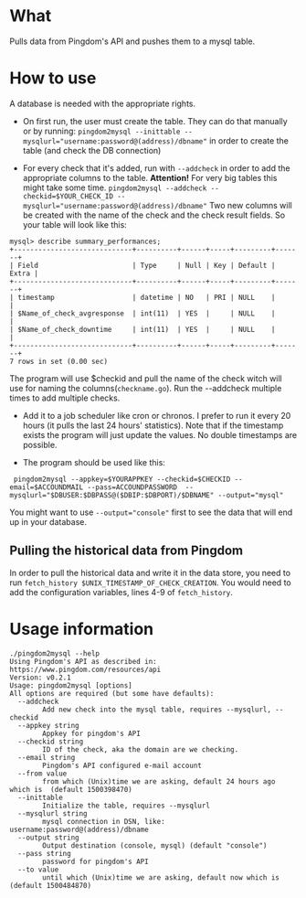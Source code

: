 # What
Pulls data from Pingdom's API and pushes them to a mysql table.

# How to use
A database is needed with the appropriate rights.
- On first run, the user must create the table. They can do that manually or by running:
`pingdom2mysql --inittable --mysqlurl="username:password@(address)/dbname"`
in order to create the table (and check the DB connection)

- For every check that it's added, run with `--addcheck` in order to add the appropriate columns to the table.
**Attention!** For very big tables this might take some time.
`pingdom2mysql --addcheck --checkid=$YOUR_CHECK_ID --mysqlurl="username:password@(address)/dbname"`
Two new columns will be created with the name of the check and the check result fields. So your table will look like this:
```
mysql> describe summary_performances;
+-----------------------------+----------+------+-----+---------+-------+
| Field                       | Type     | Null | Key | Default | Extra |
+-----------------------------+----------+------+-----+---------+-------+
| timestamp                   | datetime | NO   | PRI | NULL    |       |
| $Name_of_check_avgresponse  | int(11)  | YES  |     | NULL    |       |
| $Name_of_check_downtime     | int(11)  | YES  |     | NULL    |       |
+-----------------------------+----------+------+-----+---------+-------+
7 rows in set (0.00 sec)
```
The program will use $checkid and pull the name of the check witch will use for naming the columns(`checkname.go`).
Run the --addcheck multiple times to add multiple checks.

- Add it to a job scheduler like cron or chronos. I prefer to run it every 20 hours (it pulls the last 24 hours' statistics). Note that if the timestamp exists the program will just update the values. No double timestamps are possible.

- The program should be used like this:
```
 pingdom2mysql --appkey=$YOURAPPKEY --checkid=$CHECKID --email=$ACCOUNDMAIL --pass=ACCOUNDPASSWORD  --mysqlurl="$DBUSER:$DBPASS@($DBIP:$DBPORT)/$DBNAME" --output="mysql"
```
You might want to use `--output="console"` first to see the data that will end up in your database.

## Pulling the historical data from Pingdom
In order to pull the historical data and write it in the data store, you need to run `fetch_history $UNIX_TIMESTAMP_OF_CHECK_CREATION`.
You would need to add the configuration variables, lines 4-9 of `fetch_history`.

# Usage information
```
./pingdom2mysql --help
Using Pingdom's API as described in: https://www.pingdom.com/resources/api
Version: v0.2.1
Usage: pingdom2mysql [options]
All options are required (but some have defaults):
  --addcheck
        Add new check into the mysql table, requires --mysqlurl, --checkid
  --appkey string
        Appkey for pingdom's API
  --checkid string
        ID of the check, aka the domain are we checking.
  --email string
        Pingdom's API configured e-mail account
  --from value
        from which (Unix)time we are asking, default 24 hours ago which is  (default 1500398470)
  --inittable
        Initialize the table, requires --mysqlurl
  --mysqlurl string
        mysql connection in DSN, like: username:password@(address)/dbname
  --output string
        Output destination (console, mysql) (default "console")
  --pass string
        password for pingdom's API
  --to value
        until which (Unix)time we are asking, default now which is  (default 1500484870)
```
